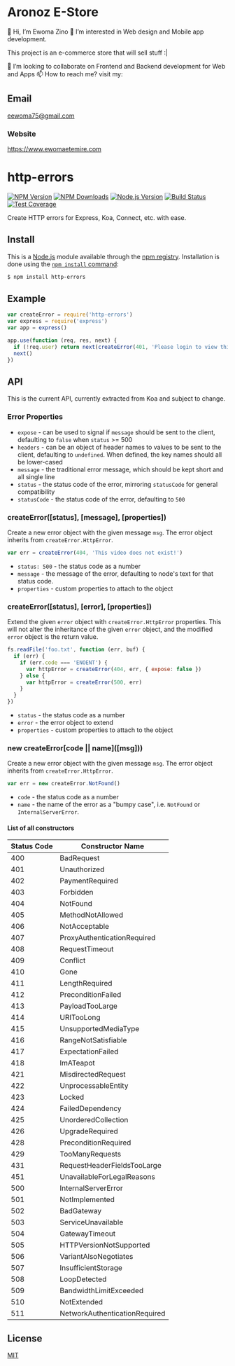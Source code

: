 # Aronoz E-Store


👋 Hi, I’m Ewoma Zino
👀 I’m interested in Web design and Mobile app development.

This project is an e-commerce store that will sell stuff :|

💞️ I’m looking to collaborate on Frontend and Backend development for Web and Apps
📫 How to reach me? visit my:

## Email
eewoma75@gmail.com

### Website
https://www.ewomaetemire.com

# http-errors

[![NPM Version][npm-version-image]][npm-url]
[![NPM Downloads][npm-downloads-image]][node-url]
[![Node.js Version][node-image]][node-url]
[![Build Status][travis-image]][travis-url]
[![Test Coverage][coveralls-image]][coveralls-url]

Create HTTP errors for Express, Koa, Connect, etc. with ease.

## Install

This is a [Node.js](https://nodejs.org/en/) module available through the
[npm registry](https://www.npmjs.com/). Installation is done using the
[`npm install` command](https://docs.npmjs.com/getting-started/installing-npm-packages-locally):

```bash
$ npm install http-errors
```

## Example

```js
var createError = require('http-errors')
var express = require('express')
var app = express()

app.use(function (req, res, next) {
  if (!req.user) return next(createError(401, 'Please login to view this page.'))
  next()
})
```

## API

This is the current API, currently extracted from Koa and subject to change.

### Error Properties

- `expose` - can be used to signal if `message` should be sent to the client,
  defaulting to `false` when `status` >= 500
- `headers` - can be an object of header names to values to be sent to the
  client, defaulting to `undefined`. When defined, the key names should all
  be lower-cased
- `message` - the traditional error message, which should be kept short and all
  single line
- `status` - the status code of the error, mirroring `statusCode` for general
  compatibility
- `statusCode` - the status code of the error, defaulting to `500`

### createError([status], [message], [properties])

Create a new error object with the given message `msg`.
The error object inherits from `createError.HttpError`.

<!-- eslint-disable no-undef, no-unused-vars -->

```js
var err = createError(404, 'This video does not exist!')
```

- `status: 500` - the status code as a number
- `message` - the message of the error, defaulting to node's text for that status code.
- `properties` - custom properties to attach to the object

### createError([status], [error], [properties])

Extend the given `error` object with `createError.HttpError`
properties. This will not alter the inheritance of the given
`error` object, and the modified `error` object is the
return value.

<!-- eslint-disable no-redeclare, no-undef, no-unused-vars -->

```js
fs.readFile('foo.txt', function (err, buf) {
  if (err) {
    if (err.code === 'ENOENT') {
      var httpError = createError(404, err, { expose: false })
    } else {
      var httpError = createError(500, err)
    }
  }
})
```

- `status` - the status code as a number
- `error` - the error object to extend
- `properties` - custom properties to attach to the object

### new createError\[code || name\](\[msg]\))

Create a new error object with the given message `msg`.
The error object inherits from `createError.HttpError`.

<!-- eslint-disable no-undef, no-unused-vars -->

```js
var err = new createError.NotFound()
```

- `code` - the status code as a number
- `name` - the name of the error as a "bumpy case", i.e. `NotFound` or `InternalServerError`.

#### List of all constructors

|Status Code|Constructor Name             |
|-----------|-----------------------------|
|400        |BadRequest                   |
|401        |Unauthorized                 |
|402        |PaymentRequired              |
|403        |Forbidden                    |
|404        |NotFound                     |
|405        |MethodNotAllowed             |
|406        |NotAcceptable                |
|407        |ProxyAuthenticationRequired  |
|408        |RequestTimeout               |
|409        |Conflict                     |
|410        |Gone                         |
|411        |LengthRequired               |
|412        |PreconditionFailed           |
|413        |PayloadTooLarge              |
|414        |URITooLong                   |
|415        |UnsupportedMediaType         |
|416        |RangeNotSatisfiable          |
|417        |ExpectationFailed            |
|418        |ImATeapot                    |
|421        |MisdirectedRequest           |
|422        |UnprocessableEntity          |
|423        |Locked                       |
|424        |FailedDependency             |
|425        |UnorderedCollection          |
|426        |UpgradeRequired              |
|428        |PreconditionRequired         |
|429        |TooManyRequests              |
|431        |RequestHeaderFieldsTooLarge  |
|451        |UnavailableForLegalReasons   |
|500        |InternalServerError          |
|501        |NotImplemented               |
|502        |BadGateway                   |
|503        |ServiceUnavailable           |
|504        |GatewayTimeout               |
|505        |HTTPVersionNotSupported      |
|506        |VariantAlsoNegotiates        |
|507        |InsufficientStorage          |
|508        |LoopDetected                 |
|509        |BandwidthLimitExceeded       |
|510        |NotExtended                  |
|511        |NetworkAuthenticationRequired|

## License

[MIT](LICENSE)

[coveralls-image]: https://badgen.net/coveralls/c/github/jshttp/http-errors/master
[coveralls-url]: https://coveralls.io/r/jshttp/http-errors?branch=master
[node-image]: https://badgen.net/npm/node/http-errors
[node-url]: https://nodejs.org/en/download
[npm-downloads-image]: https://badgen.net/npm/dm/http-errors
[npm-url]: https://npmjs.org/package/http-errors
[npm-version-image]: https://badgen.net/npm/v/http-errors
[travis-image]: https://badgen.net/travis/jshttp/http-errors/master
[travis-url]: https://travis-ci.org/jshttp/http-errors
